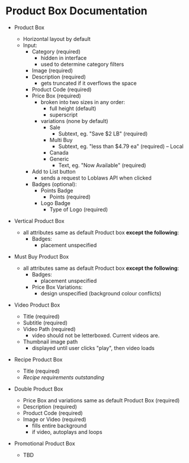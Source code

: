 # Product Box Documentation

- Product Box
  - Horizontal layout by default
  - Input:
    - Category (required)
      - hidden in interface
      - used to determine category filters
    - Image (required)
    - Description (required)
      - gets truncated if it overflows the space
    - Product Code (required)
    - Price Box (required)
      - broken into two sizes in any order:
        - full height (default)
        - superscript
      - variations (none by default)
        - Sale
          - Subtext, eg. "Save $2 LB" (required)
        - Multi Buy
          - Subtext, eg. "less than $4.79 ea" (required)
        – Local
        - Canada
        - Generic
          - Text, eg. "Now Available" (required)
    - Add to List button
      - sends a request to Loblaws API when clicked
    - Badges (optional):
      - Points Badge
        - Points (required)
      - Logo Badge
        - Type of Logo (required)

- Vertical Product Box
  - all attributes same as default Product box **except the following**:
    - Badges:
      - placement unspecified
      
- Must Buy Product Box
  - all attributes same as default Product box **except the following**:
      - Badges:
        - placement unspecified
      - Price Box Variations:
        - design unspecified (background colour conflicts)

- Video Product Box
  - Title (required)
  - Subtitle (required)
  - Video Path (required)
    - video should not be letterboxed. Current videos are.
  - Thumbnail image path
    - displayed until user clicks "play", then video loads

- Recipe Product Box
  - Title (required)
  - *Recipe requirements outstanding*

- Double Product Box
  - Price Box and variations same as default Product Box (required)
  - Description (required)
  - Product Code (required)
  - Image or Video (required)
    - fills entire background
    - if video, autoplays and loops

- Promotional Product Box
  - TBD